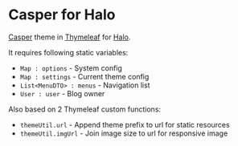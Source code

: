 # Casper for Halo

[Casper](https://github.com/TryGhost/Casper) theme in [Thymeleaf](https://www.thymeleaf.org/doc/tutorials/3.0/usingthymeleaf.html) for [Halo](https://github.com/halo-dev/halo).

It requires following static variables:
- `Map : options` - System config
- `Map : settings` - Current theme config
- `List<MenuDTO> : menus` - Navigation list
- `User : user` - Blog owner

Also based on 2 Thymeleaf custom functions:
- `themeUtil.url` - Append theme prefix to url for static resources
- `themeUtil.imgUrl` - Join image size to url for responsive image